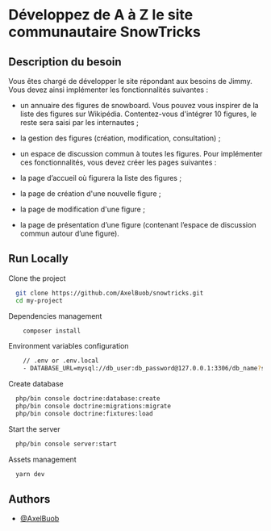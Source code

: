 
# Développez de A à Z le site communautaire SnowTricks
## Description du besoin

Vous êtes chargé de développer le site répondant aux besoins de Jimmy. Vous devez ainsi implémenter les fonctionnalités suivantes : 

- un annuaire des figures de snowboard. Vous pouvez vous inspirer de la liste des figures sur Wikipédia. Contentez-vous d'intégrer 10 figures, le reste sera saisi par les internautes ;
- la gestion des figures (création, modification, consultation) ;
- un espace de discussion commun à toutes les figures.
Pour implémenter ces fonctionnalités, vous devez créer les pages suivantes :

- la page d’accueil où figurera la liste des figures ; 
- la page de création d'une nouvelle figure ;
- la page de modification d'une figure ;
- la page de présentation d’une figure (contenant l’espace de discussion commun autour d’une figure).


## Run Locally

Clone the project

```zsh
  git clone https://github.com/AxelBuob/snowtricks.git
  cd my-project
```

Dependencies management

```bash
    composer install
```

Environment variables configuration

```bash
    // .env or .env.local
    - DATABASE_URL=mysql://db_user:db_password@127.0.0.1:3306/db_name?serverVersion=5.7
```

Create database
```bash
  php/bin console doctrine:database:create
  php/bin console doctrine:migrations:migrate
  php/bin console doctrine:fixtures:load
```

Start the server

```bash
  php/bin console server:start
```

Assets management
```bash
  yarn dev
```

## Authors

- [@AxelBuob](https://www.github.com/AxelBuob)

